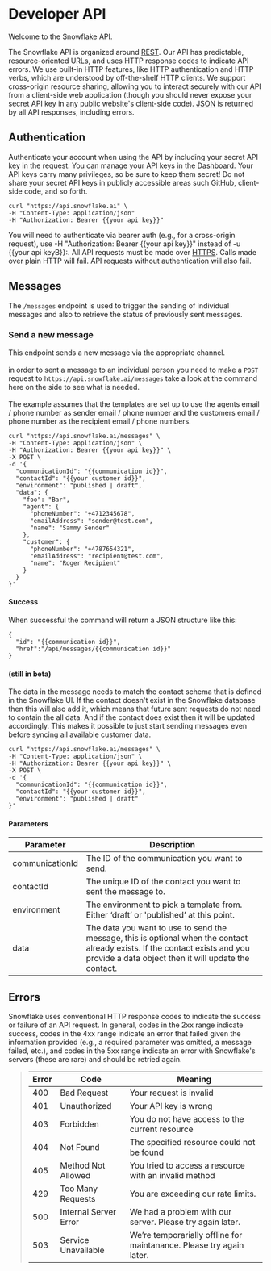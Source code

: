 Developer API
================

Welcome to the Snowflake API.

The Snowflake API is organized around [REST](http://en.wikipedia.org/wiki/Representational_State_Transfer). Our API has predictable, resource-oriented URLs, and uses HTTP response codes to indicate API errors. We use built-in HTTP features, like HTTP authentication and HTTP verbs, which are understood by off-the-shelf HTTP clients. We support cross-origin resource sharing, allowing you to interact securely with our API from a client-side web application (though you should never expose your secret API key in any public website's client-side code). [JSON](http://www.json.org/) is returned by all API responses, including errors.

Authentication
--------------

Authenticate your account when using the API by including your secret API key in the request. You can manage your API keys in the [Dashboard](https://app.snowflake.ai/#/admin/api_access). Your API keys carry many privileges, so be sure to keep them secret! Do not share your secret API keys in publicly accessible areas such GitHub, client-side code, and so forth.

```
curl "https://api.snowflake.ai" \
-H "Content-Type: application/json"
-H "Authorization: Bearer {{your api key}}"
```

You will need to authenticate via bearer auth (e.g., for a cross-origin request), use -H "Authorization: Bearer {{your api key}}" instead of -u {{your api keyB}}:.
All API requests must be made over [HTTPS](http://en.wikipedia.org/wiki/HTTP_Secure). Calls made over plain HTTP will fail. API requests without authentication will also fail.

Messages
--------

The `/messages` endpoint is used to trigger the sending of individual messages and also to retrieve the status of previously sent messages.

### Send a new message

This endpoint sends a new message via the appropriate channel.
<br/><br/>
in order to sent a message to an individual person you need to make a `POST` request to `https://api.snowflake.ai/messages` take a look at the command here on the side to see what is needed.
<br/><br/>
The example assumes that the templates are set up to use the agents email / phone number as sender email / phone number and the customers email / phone number as the recipient email / phone numbers.



```
curl "https://api.snowflake.ai/messages" \
-H "Content-Type: application/json" \
-H "Authorization: Bearer {{your api key}}" \
-X POST \
-d '{
  "communicationId": "{{communication id}}",
  "contactId": "{{your customer id}}",
  "environment": "published | draft",
  "data": {
    "foo": "Bar",
    "agent": {
      "phoneNumber": "+4712345678",
      "emailAddress": "sender@test.com",
      "name": "Sammy Sender"
    },
    "customer": {
      "phoneNumber": "+4787654321",
      "emailAddress": "recipient@test.com",
      "name": "Roger Recipient"
    }
  }
}'
```

#### Success

When successful the command will return a JSON structure like this:

```
{
  "id": "{{communication id}}",
  "href":"/api/messages/{{communication id}}"
}
```

#### (still in beta)
The data in the message needs to match the contact schema that is defined in the Snowflake UI. If the contact doesn't exist in the Snowflake database then this will also add it, which means that future sent requests do not need to contain the all data. And if the contact does exist then it will be updated accordingly. This makes it possible to just start sending messages even before syncing all available customer data.

```
curl "https://api.snowflake.ai/messages" \
-H "Content-Type: application/json" \
-H "Authorization: Bearer {{your api key}}" \
-X POST \
-d '{
  "communicationId": "{{communication id}}",
  "contactId": "{{your customer id}}",
  "environment": "published | draft"
}'
```


#### Parameters

Parameter | Description
----------|------------
communicationId | The ID of the communication you want to send.
contactId | The unique ID of the contact you want to sent the message to.
environment | The environment to pick a template from. Either ‘draft’ or 'published’ at this point.
data | The data you want to use to send the message, this is optional when the contact already exists. If the contact exists and you provide a data object then it will update the contact.




Errors
------

Snowflake uses conventional HTTP response codes to indicate the success or failure of an API request. In general, codes in the 2xx range indicate success, codes in the 4xx range indicate an error that failed given the information provided (e.g., a required parameter was omitted, a message failed, etc.), and codes in the 5xx range indicate an error with Snowflake's servers (these are rare) and should be retried again.

>Error|Code|Meaning
>-----|----|-------
>400 | Bad Request | Your request is invalid
>401 | Unauthorized | Your API key is wrong
>403 | Forbidden | You do not have access to the current resource
>404 | Not Found | The specified resource could not be found
>405 | Method Not Allowed | You tried to access a resource with an invalid method
>429 | Too Many Requests | You are exceeding our rate limits.
>500 | Internal Server Error | We had a problem with our server. Please try again later.
>503 | Service Unavailable | We’re temporarially offline for maintanance. Please try again later.
